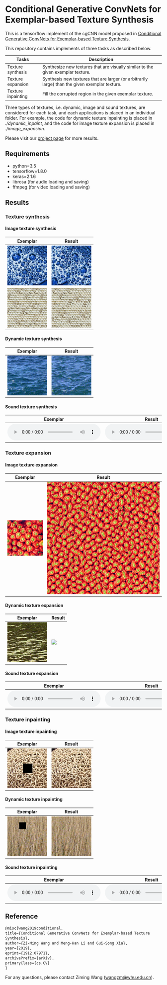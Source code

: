 # Conditional Generative ConvNets for Exemplar-based Texture Synthesis

This is a tensorflow implement of the cgCNN model proposed in [Conditional Generative ConvNets for Exemplar-based Texture Synthesis](https://arxiv.org/abs/1912.07971).

This repository contains implements of three tasks as described below. 

|Tasks|Description|
|-----|-----|
|Texture synthesis|Synthesize new textures that are visually similar to the given exemplar texture.|
|Texture expansion|Synthesis new textures that are larger (or arbitrarily large) than the given exemplar texture.|
|Texture inpainting|Fill the corrupted region in the given exemplar texture.|

Three types of textures, i.e. dynamic, image and sound textures, are considered for each task, and each applications is placed in an individual folder. For example, the code for dynamic texture inpainting is placed in *./dynamic_inpaint*, and the code for image texture expansion is placed in *./image_expansion*.

Please visit our [project page](http://captain.whu.edu.cn/cgcnn-texture/) for more results.

## Requirements
- python=3.5
- tensorflow=1.8.0
- keras=2.1.6
- librosa  (for audio loading and saving)
- ffmpeg (for video loading and saving)

## Results
### Texture synthesis
#### Image texture synthesis

|Exemplar|Result|
|--------------|--------------|
| <img src="readme_fig\i_s\bubbly_0038.jpg" width="128"/>  | <img src="readme_fig\i_s\bubbly_0038.jpg_inner_10__layer_S_3_layer_D_9_IsMean_0_Adam_0_2_5000_.jpg" width="128"/> |
| <img src="readme_fig\i_s\Texture54.png" width="128"/>  | <img src="readme_fig\i_s\Texture54.png_inner_50_layer_S_3_layer_D_9_IsMean_0_Adam_0_1_3000_.jpg" width="128"/> |


#### Dynamic texture synthesis
|Exemplar|Result|
|--------------|--------------|
|<img src="readme_fig\d_s\sample_o.gif">|<img src="readme_fig\d_s\sample.gif"> |

#### Sound texture synthesis
|Exemplar|Result|
|--------------|--------------|
|<audio controls src="readme_fig\s_s\norm_Enthusiastic_applause.wav"></audio>|<audio controls src="readme_fig\s_s\norm_Enthusiastic_applause.wav_Model_1_depth_4_IsMean_0_Adam_0_Fou_0_Gau_1e-08_inner_10_1_3000_.wav"></audio> |

### Texture expansion
#### Image texture expansion

|Exemplar|Result|
|--------------|--------------|
| <img src="readme_fig\i_e\peppers.jpg" width="128">  | <img src="readme_fig\i_e\peppers.jpg_layer_S_3_layer_D_9_inner_10_IsMean_0_Adam_1_normal_False_Gau_0.0_Fou_0.0_diversity_No_d_weight_0_0_step_2200_.jpg" width="448"> |

#### Dynamic texture expansion
|Exemplar|Result|
|--------------|--------------|
|<img src="readme_fig\d_e\origin.gif" width="128">|<img src="readme_fig\d_e\expansion.gif" width="448"> |

#### Sound texture expansion
|Exemplar|Result|
|--------------|--------------|
|<audio controls src="readme_fig\s_e\norm_shaking_paper.wav"></audio>|<audio controls src="readme_fig\s_e\norm_shaking_paper.wav_depth_4_inner_10_IsMean_0_Adam_0_Gau_0.0_diversity_No_d_weight_0.wav"></audio> |

### Texture inpainting
#### Image texture inpainting
|Exemplar|Result|
|--------------|--------------|
| <img src="readme_fig\i_i\masked_fibrous_0145.jpg" width="128"/>  | <img src="readme_fig\i_i\fibrous_0145.jpg_mask2.png_mean_1_inner_10_tv_0.0_fou_0.0001900_.jpg" width="128"/> |

#### Dynamic texture inpainting
|Exemplar|Result|
|--------------|--------------|
| <img src="readme_fig\d_i\sample_o.gif" width="128"/>  | <img src="readme_fig\d_i\sample.gif" width="128"/> |

#### Sound texture inpainting
|Exemplar|Result|
|--------------|--------------|
|<audio controls src="readme_fig\s_i\masked_norm_Bees.wav"></audio>|<audio controls src="readme_fig\s_i\norm_Bees.wav__mean_1_inner_10_fou_1600_.wav"></audio> |

## Reference

    @misc{wang2019conditional,
    title={Conditional Generative ConvNets for Exemplar-based Texture Synthesis},
    author={Zi-Ming Wang and Meng-Han Li and Gui-Song Xia},
    year={2019},
    eprint={1912.07971},
    archivePrefix={arXiv},
    primaryClass={cs.CV}
    }

For any questions, please contact Ziming Wang (wangzm@whu.edu.cn).
